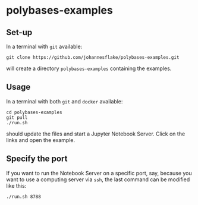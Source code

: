 # polybases-examples


## Set-up

In a terminal with `git` available:
```
git clone https://github.com/johannesflake/polybases-examples.git
```
will create a directory `polybases-examples` containing the examples.

## Usage

In a terminal with both `git` and `docker` available:
```
cd polybases-examples
git pull
./run.sh
```
should update the files and start a Jupyter Notebook Server. Click on the links and open the example.

## Specify the port

If you want to run the Notebook Server on a specific port, say, because you want to use a computing server via `ssh`, the last command can be modified like this:
```
./run.sh 8788
```




